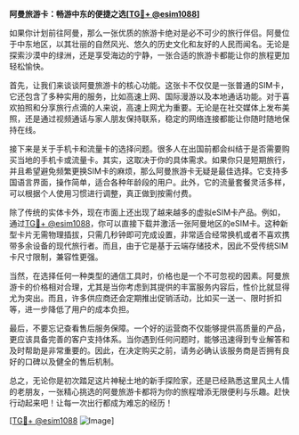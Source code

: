 **阿曼旅游卡：畅游中东的便捷之选[[TG💪+ @esim1088](https://t.me/s/esim1088)]**

如果你计划前往阿曼，那么一张优质的旅游卡绝对是必不可少的旅行伴侣。阿曼位于中东地区，以其壮丽的自然风光、悠久的历史文化和友好的人民而闻名。无论是探索沙漠中的绿洲，还是享受海边的宁静，一张合适的旅游卡都能让你的旅程更加轻松愉快。

首先，让我们来谈谈阿曼旅游卡的核心功能。这张卡不仅仅是一张普通的SIM卡，它还包含了多种实用的服务，比如高速上网、国际漫游以及本地通话功能。对于喜欢拍照和分享旅行点滴的人来说，高速上网尤为重要。无论是在社交媒体上发布美照，还是通过视频通话与家人朋友保持联系，稳定的网络连接都能让你随时随地保持在线。

接下来是关于手机卡和流量卡的选择问题。很多人在出国前都会纠结于是否需要购买当地的手机卡或流量卡。其实，这取决于你的具体需求。如果你只是短期旅行，并且希望避免频繁更换SIM卡的麻烦，那么阿曼旅游卡无疑是最佳选择。它支持多国语言界面，操作简单，适合各种年龄段的用户。此外，它的流量套餐灵活多样，可以根据个人使用习惯进行调整，真正做到按需付费。

除了传统的实体卡外，现在市面上还出现了越来越多的虚拟eSIM卡产品。例如，通过[TG💪+ @esim1088](https://t.me/s/esim1088)，你可以直接下载并激活一张阿曼地区的eSIM卡。这种新型卡片无需物理插拔，只需几秒钟即可完成设置，非常适合经常换机或者不喜欢携带多余设备的现代旅行者。而且，由于它是基于云端存储技术，因此不受传统SIM卡尺寸限制，兼容性更强。

当然，在选择任何一种类型的通信工具时，价格也是一个不可忽视的因素。阿曼旅游卡的价格相对合理，尤其是当你考虑到其提供的丰富服务内容后，性价比就显得尤为突出。而且，许多供应商还会定期推出促销活动，比如买一送一、限时折扣等，进一步降低了用户的成本负担。

最后，不要忘记查看售后服务保障。一个好的运营商不仅能够提供高质量的产品，更应该具备完善的客户支持体系。当你遇到任何问题时，能够迅速得到专业解答和及时帮助是非常重要的。因此，在决定购买之前，请务必确认该服务商是否拥有良好的口碑以及健全的售后机制。

总之，无论你是初次踏足这片神秘土地的新手探险家，还是已经熟悉这里风土人情的老朋友，一张精心挑选的阿曼旅游卡都将为你的旅程增添无限便利与乐趣。赶快行动起来吧！让每一次出行都成为难忘的经历！

[[TG💪+ @esim1088](https://t.me/s/esim1088) ![Image](https://i.postimg.cc/4NQfJmqS/Snipaste-2025-05-13-00-14-12.png)]
